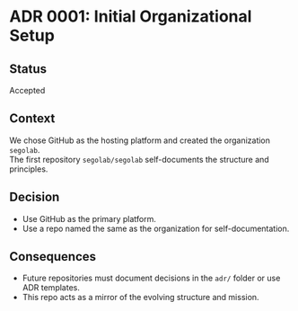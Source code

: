 # ADR 0001: Initial Organizational Setup

## Status
Accepted

## Context
We chose GitHub as the hosting platform and created the organization `segolab`.  
The first repository `segolab/segolab` self-documents the structure and principles.

## Decision
- Use GitHub as the primary platform.
- Use a repo named the same as the organization for self-documentation.

## Consequences
- Future repositories must document decisions in the `adr/` folder or use ADR templates.
- This repo acts as a mirror of the evolving structure and mission.


